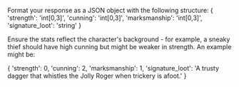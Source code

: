 Format your response as a JSON object with the following structure:
{
    'strength': 'int[0,3]',
    'cunning': 'int[0,3]',
    'marksmanship': 'int[0,3]',
    'signature_loot': 'string'
}

Ensure the stats reflect the character's background - for example, a sneaky thief should have high cunning but might be weaker in strength. An 
example might be:

{
    'strength': 0,
    'cunning': 2,
    'marksmanship': 1,
    'signature_loot': 'A trusty dagger that whistles the Jolly Roger when trickery is afoot.'
}